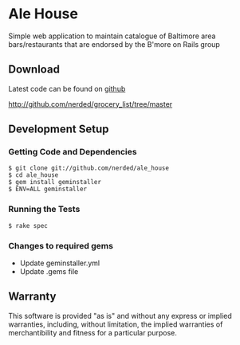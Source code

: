 # Ale House

Simple web application to maintain catalogue of Baltimore area bars/restaurants that are endorsed by the B'more on Rails group

## Download

Latest code can be found on [github](http://www.github.com/nerded/ale_house)

http://github.com/nerded/grocery_list/tree/master

## Development Setup

### Getting Code and Dependencies

    $ git clone git://github.com/nerded/ale_house
    $ cd ale_house
    $ gem install geminstaller
    $ ENV=ALL geminstaller 

### Running the Tests

    $ rake spec

### Changes to required gems

* Update geminstaller.yml
* Update .gems file

## Warranty

This software is provided "as is" and without any express or
implied warranties, including, without limitation, the implied
warranties of merchantibility and fitness for a particular
purpose.
